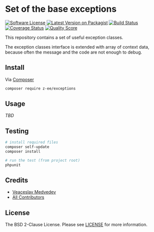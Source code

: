 # Set of the base exceptions

[![Software License][ico-license]][link-license]
[![Latest Version on Packagist][ico-version]][link-packagist]
[![Build Status][ico-travis]][link-travis]
[![Coverage Status][ico-scrutinizer]][link-scrutinizer]
[![Quality Score][ico-code-quality]][link-code-quality]

This repository contains a set of useful exception classes.

The exception classes interface is extended with array of context data,
because often the message and the code are not enough to debug. 

## Install

Via [Composer](https://getcomposer.org)

```bash
composer require z-ee/exceptions
```

## Usage

*TBD*

## Testing

```bash
# install required files
composer self-update
composer install

# run the test (from project root)
phpunit
```

## Credits

- [Veaceslav Medvedev](https://github.com/slavcodev)
- [All Contributors](../../contributors)

## License

The BSD 2-Clause License. Please see [LICENSE][link-license] for more information.

[ico-version]: https://img.shields.io/packagist/v/z-ee/exceptions.svg?style=flat-square
[ico-license]: https://img.shields.io/badge/License-BSD%202--Clause-blue.svg?style=flat-square
[ico-travis]: https://img.shields.io/travis/zee/exceptions/master.svg?style=flat-square
[ico-scrutinizer]: https://img.shields.io/scrutinizer/coverage/g/zee/exceptions.svg?style=flat-square
[ico-code-quality]: https://img.shields.io/scrutinizer/g/zee/exceptions.svg?style=flat-square

[link-packagist]: https://packagist.org/packages/z-ee/exceptions
[link-license]: LICENSE
[link-travis]: https://travis-ci.org/zee/exceptions
[link-scrutinizer]: https://scrutinizer-ci.com/g/zee/exceptions/code-structure
[link-code-quality]: https://scrutinizer-ci.com/g/zee/exceptions
